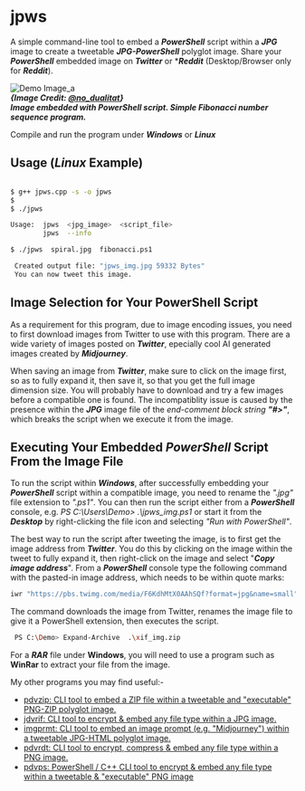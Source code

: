 # jpws

A simple command-line tool to embed a ***PowerShell*** script within a ***JPG*** image to create a tweetable ***JPG-PowerShell*** polyglot image. Share your ***PowerShell*** embedded image on ***Twitter*** or ****Reddit*** (Desktop/Browser only for ***Reddit***).

![Demo Image_a](https://github.com/CleasbyCode/jpws/blob/main/demo_image/fib.jpg)  
***{Image Credit: [@no_dualitat](https://twitter.com/no_dualitat/status/1701678793172082849)}***  
***Image embedded with PowerShell script. Simple Fibonacci number sequence program.***  

Compile and run the program under ***Windows*** or ***Linux***  

## Usage (***Linux*** Example)

```bash

$ g++ jpws.cpp -s -o jpws
$
$ ./jpws

Usage:  jpws  <jpg_image>  <script_file>
        jpws  --info

$ ./jpws  spiral.jpg  fibonacci.ps1

 Created output file: "jpws_img.jpg 59332 Bytes"
 You can now tweet this image.

```
## Image Selection for Your PowerShell Script

As a requirement for this program, due to image encoding issues, you need to first download images from Twitter to use with this program. There are a wide variety of images posted on ***Twitter***, epecially cool AI generated images created by ***Midjourney***.  

When saving an image from ***Twitter***, make sure to click on the image first, so as to fully expand it, then save it, so that you get the full image
dimension size. You will probably have to download and try a few images before a compatible one is found. The incompatiblity issue is caused 
by the presence within the ***JPG*** image file of the *end-comment block string* ***"#>"***, which breaks the script when we execute it from the image.

## Executing Your Embedded ***PowerShell*** Script From the Image File

To run the script within ***Windows***, after successfully embedding your ***PowerShell*** script within a compatible image, you need to rename the *".jpg"* file extension to *".ps1"*. You can then run the script either from a ***PowerShell*** console, e.g. *PS C:\Users\Demo> .\\jpws_img.ps1* or start it from the ***Desktop*** by right-clicking the file icon and selecting *"Run with PowerShell"*.  

The best way to run the script after tweeting the image, is to first get the image address from ***Twitter***. You do this by clicking on the image within the tweet to fully expand it, then right-click on the image and select "***Copy image address***". From a ***PowerShell*** console type the following command with the pasted-in image address, which needs to be within quote marks:

````bash
iwr "https://pbs.twimg.com/media/F6KdhMtX0AAhSQf?format=jpg&name=small" -OutFile fib_img.ps1;.\fib_img.ps1

````
The command downloads the image from Twitter, renames the image file to give it a PowerShell extension, then executes the script.



```bash
 PS C:\Demo> Expand-Archive  .\xif_img.zip
```
For a ***RAR*** file under **Windows**, you will need to use a program such as **WinRar** to extract your file from the image.

My other programs you may find useful:-  

* [pdvzip: CLI tool to embed a ZIP file within a tweetable and "executable" PNG-ZIP polyglot image.](https://github.com/CleasbyCode/pdvzip)
* [jdvrif: CLI tool to encrypt & embed any file type within a JPG image.](https://github.com/CleasbyCode/jdvrif)
* [imgprmt: CLI tool to embed an image prompt (e.g. "Midjourney") within a tweetable JPG-HTML polyglot image.](https://github.com/CleasbyCode/imgprmt)
* [pdvrdt: CLI tool to encrypt, compress & embed any file type within a PNG image.](https://github.com/CleasbyCode/pdvrdt)
* [pdvps: PowerShell / C++ CLI tool to encrypt & embed any file type within a tweetable & "executable" PNG image](https://github.com/CleasbyCode/pdvps)

##

